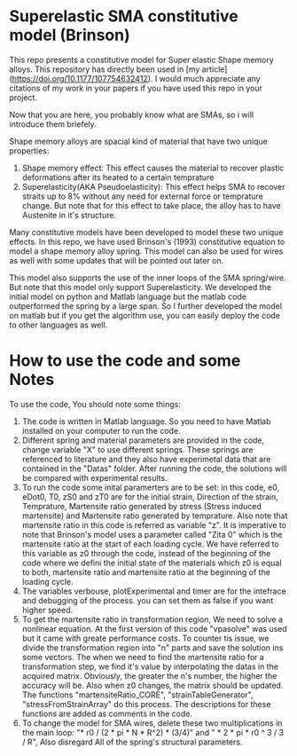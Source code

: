 
# Superelastic SMA constitutive model (Brinson)

This repo presents a constitutive model for Super elastic Shape memory alloys. This repository has directly been used in [my article] (https://doi.org/10.1177/107754632412). I would much appreciate any citations of my work in your papers if you have used this repo in your project.

Now that you are here, you probably know what are SMAs, so i will introduce them briefely. 

Shape memory alloys are spacial kind of material that have two unique properties: 
1) Shape memory effect: This effect causes the material to recover plastic deformations after its heated to a certain temprature
2) Superelasticity(AKA Pseudoelasticity): This effect helps SMA to recover straits up to 8% without any need for external force or temprature change. But note that for this effect to take place, the alloy has to have Austenite in it's structure.

Many constitutive models have been developed to model these two unique effects. In this repo, we have used Brinson's (1993) constitutive equation to model a shape memory alloy spring. This model can also be used for wires as well with some updates that will be pointed out later on. 

This model also supports the use of the inner loops of the SMA spring/wire. But note that this model only support Superelasticity. We developed the initial model on python and Matlab language but the matlab code outperformed the spring by a large span. So I further developed the model on matlab but if you get the algorithm use, you can easily deploy the code to other languages as well. 

# How to use the code and some Notes
To use the code, You should note some things:
1) The code is written in Matlab language. So you need to have Matlab installed on your computer to run the code.
2) Different spring and material parameters are provided in the code, change variable "X" to use different springs. These springs are referenced to literature and they also have experimetal data that are contained in the "Datas" folder. After running the code, the solutions will be compared with experimental results.
3) To run the code some inital paramerters are to be set: in this code, e0, eDot0, T0, zS0 and zT0 are for the initial strain, Direction of the strain, Temprature, Martensite ratio generated by stress (Stress induced martensite) and  Martensite ratio generated by temprature. Also note that martensite ratio in this code is referred as variable "z". It is imperative to note that Brinson's model uses a parameter called "Zita 0" which is the martensite ratio at the start of each loading cycle. We have referred to this variable as z0 through the code, instead of the beginning of the code where we defini the initial state of the materials which z0 is equal to both, martensite ratio and martensite ratio at the beginning of the loading cycle.
4) The variables verbouse, plotExperimental and timer are for the intefrace and debugging of the process. you can set them as false if you want higher speed.
5) To get the martensite ratio in transformation region, We need to solve a nonlinear equation. At the first version of this code "vpasolve" was used but it came with greate performance costs. To counter tis issue, we divide the transformation region into "n" parts and save the solution ins some vectors. The when we need to find the martensite ratio for a transformation step, we find it's value by interpolating the datas in the acquired matrix. Obviously, the greater the n's number, the higher the accuracy will be. Also when z0 changes, the matrix should be updated. The functions "martensiteRatio_CORE", "strainTableGenerator", "stressFromStrainArray" do this process. The descriptions for these functions are added as comments in the code.
6) To change the model for SMA wires, delete these two multiplications in the main loop: "* r0 / (2 * pi * N * R^2) * (3/4)" and " * 2 * pi * r0 ^ 3 / 3 / R", Also disregard All of the spring's structural parameters.
